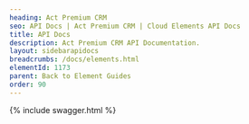 ```yaml
---
heading: Act Premium CRM
seo: API Docs | Act Premium CRM | Cloud Elements API Docs
title: API Docs
description: Act Premium CRM API Documentation.
layout: sidebarapidocs
breadcrumbs: /docs/elements.html
elementId: 1173
parent: Back to Element Guides
order: 90
---
```


{% include swagger.html %}
